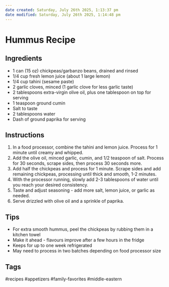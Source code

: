 ```yaml
---
date created: Saturday, July 26th 2025, 1:13:37 pm
date modified: Saturday, July 26th 2025, 1:14:48 pm
---
```


# Hummus Recipe

## Ingredients
- 1 can (15 oz) chickpeas/garbanzo beans, drained and rinsed
- 1/4 cup fresh lemon juice (about 1 large lemon)
- 1/4 cup tahini (sesame paste)
- 2 garlic cloves, minced (1 garlic clove for less garlic taste)
- 2 tablespoons extra-virgin olive oil, plus one tablespoon on top for serving
- 1 teaspoon ground cumin
- Salt to taste
- 2 tablespoons water
- Dash of ground paprika for serving

## Instructions

1. In a food processor, combine the tahini and lemon juice. Process for 1 minute until creamy and whipped.
2. Add the olive oil, minced garlic, cumin, and 1/2 teaspoon of salt. Process for 30 seconds, scrape sides, then process 30 seconds more.
3. Add half the chickpeas and process for 1 minute. Scrape sides and add remaining chickpeas, processing until thick and smooth, 1-2 minutes.
4. With the processor running, slowly add 2-3 tablespoons of water until you reach your desired consistency.
5. Taste and adjust seasoning - add more salt, lemon juice, or garlic as needed.
6. Serve drizzled with olive oil and a sprinkle of paprika.

## Tips

- For extra smooth hummus, peel the chickpeas by rubbing them in a kitchen towel
- Make it ahead - flavours improve after a few hours in the fridge
- Keeps for up to one week refrigerated
- May need to process in two batches depending on food processor size

## Tags

#recipes #appetizers #family-favorites #middle-eastern